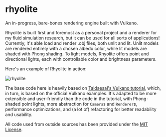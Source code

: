 # rhyolite
An in-progress, bare-bones rendering engine built with Vulkano.

Rhyolite is built first and foremost as a personal project and a renderer for my fluid simulation research, but it can be used for all sorts of 
applications! Currently, it's able load and render .obj files, both unlit and lit. Unlit models are rendered entirely with a chosen albedo color,
while lit models are shaded with Phong shading. To light models, Rhyolite offers point and directional lights, each with controllable color and 
brightness parameters.

Here's an example of Rhyolite in action:

![rhyolite](https://user-images.githubusercontent.com/29758429/210491738-b8defba2-e8f9-419f-a428-a89a1e326a55.gif)

The base code here is heavily based on [Taidaesal's Vulkano tutorial](https://github.com/taidaesal/vulkano_tutorial), which, in turn, is based on the 
official Vulkano examples. It's adapted to be more extensible and user-friendly than the code in the tutorial, with Phong-shaded point lights,
more abstraction for `Camera`s and `Renderer`s, performance optimizations, and (a lot of) refactoring for better readability and usability. 

All code used from outside sources has been provided under the [MIT License](https://opensource.org/licenses/MIT).
